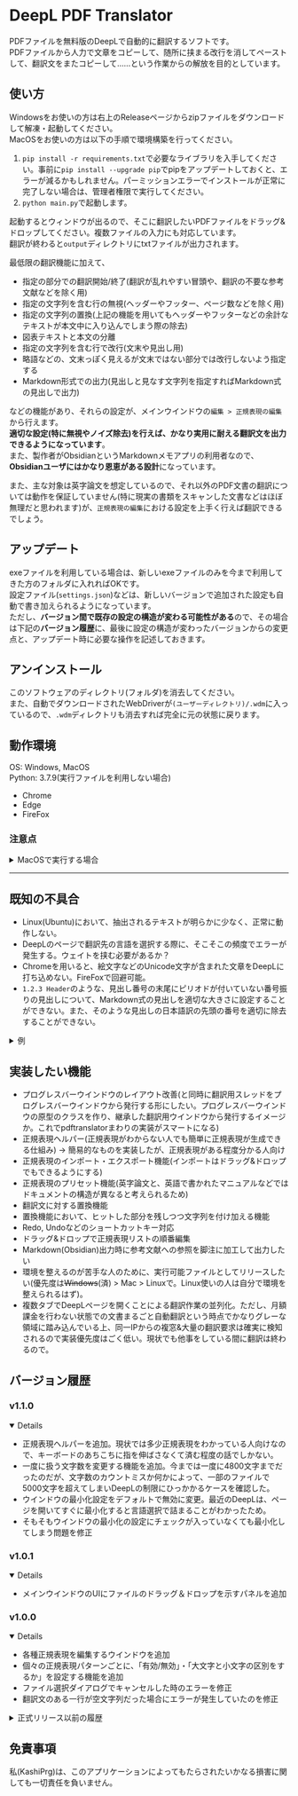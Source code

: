 # DeepL PDF Translator

PDFファイルを無料版のDeepLで自動的に翻訳するソフトです。  
PDFファイルから人力で文章をコピーして、随所に挟まる改行を消してペーストして、翻訳文をまたコピーして……という作業からの解放を目的としています。

## 使い方

Windowsをお使いの方は右上のReleaseページからzipファイルをダウンロードして解凍・起動してください。  
MacOSをお使いの方は以下の手順で環境構築を行ってください。

1. `pip install -r requirements.txt`で必要なライブラリを入手してください。事前に`pip install --upgrade pip`でpipをアップデートしておくと、エラーが減るかもしれません。パーミッションエラーでインストールが正常に完了しない場合は、管理者権限で実行してください。
2. `python main.py`で起動します。

起動するとウィンドウが出るので、そこに翻訳したいPDFファイルをドラッグ&ドロップしてください。複数ファイルの入力にも対応しています。  
翻訳が終わると`output`ディレクトリにtxtファイルが出力されます。

最低限の翻訳機能に加えて、

- 指定の部分での翻訳開始/終了(翻訳が乱れやすい冒頭や、翻訳の不要な参考文献などを除く用)
- 指定の文字列を含む行の無視(ヘッダーやフッター、ページ数などを除く用)
- 指定の文字列の置換(上記の機能を用いてもヘッダーやフッターなどの余計なテキストが本文中に入り込んでしまう際の除去)
- 図表テキストと本文の分離
- 指定の文字列を含む行で改行(文末や見出し用)
- 略語などの、文末っぽく見えるが文末ではない部分では改行しないよう指定する
- Markdown形式での出力(見出しと見なす文字列を指定すればMarkdown式の見出しで出力)

などの機能があり、それらの設定が、メインウインドウの`編集 > 正規表現の編集`から行えます。  
**適切な設定(特に無視やノイズ除去)を行えば、かなり実用に耐える翻訳文を出力できるようになっています**。  
また、製作者がObsidianというMarkdownメモアプリの利用者なので、**Obsidianユーザにはかなり恩恵がある設計**になっています。

また、主な対象は英字論文を想定しているので、それ以外のPDF文書の翻訳については動作を保証していません(特に現実の書類をスキャンした文書などはほぼ無理だと思われます)が、`正規表現の編集`における設定を上手く行えば翻訳できるでしょう。

## アップデート

exeファイルを利用している場合は、新しいexeファイルのみを今まで利用してきた方のフォルダに入れればOKです。  
設定ファイル(`settings.json`)などは、新しいバージョンで追加された設定も自動で書き加えられるようになっています。  
ただし、**バージョン間で既存の設定の構造が変わる可能性がある**ので、その場合は下記の**バージョン履歴**に、最後に設定の構造が変わったバージョンからの変更点と、アップデート時に必要な操作を記述しておきます。

## アンインストール

このソフトウェアのディレクトリ(フォルダ)を消去してください。  
また、自動でダウンロードされたWebDriverが`(ユーザーディレクトリ)/.wdm`に入っているので、`.wdm`ディレクトリも消去すれば完全に元の状態に戻ります。

## 動作環境

OS: Windows, MacOS  
Python: 3.7.9(実行ファイルを利用しない場合)
- Chrome
- Edge
- FireFox

### 注意点

<details>
<summary>MacOSで実行する場合</summary>

```
This program needs access to the screen. Please run with a Framework build of python, and only when you are logged in on the main display of your Mac.
```

という出力がなされ、GUIが出現しない場合があります。  
その場合は、Framework buildのPythonを入手してください。  
pyenvを利用している場合は、

```
env PYTHON_CONFIGURE_OPTS="--enable-framework" pyenv install 3.7.9
```

で入手可能です。その後、pyenvで利用するPythonのバージョンを3.7.9に切り替え、

```
pip install --upgrade pip
pip install -r requirements.txt
```

を実行して必要なライブラリをインストールし、対応するWebDriverを`drivers`ディレクトリに入れて起動してください。  
なお、その際にセキュリティによってWebDriverが起動できない場合があります。  
その場合は、`システム環境設定 > セキュリティとプライバシー`からWebDriverの実行を許可してください。

</details>

---

## 既知の不具合

- Linux(Ubuntu)において、抽出されるテキストが明らかに少なく、正常に動作しない。
- DeepLのページで翻訳先の言語を選択する際に、そこそこの頻度でエラーが発生する。ウェイトを挟む必要があるか？
- Chromeを用いると、絵文字などのUnicode文字が含まれた文章をDeepLに打ち込めない。FireFoxで回避可能。
- `1.2.3 Header`のような、見出し番号の末尾にピリオドが付いていない番号振りの見出しについて、Markdown式の見出しを適切な大きさに設定することができない。また、そのような見出しの日本語訳の先頭の番号を適切に除去することができない。

<details>
<summary>例</summary>

```
原文
1 Header1
1.1 Header2

理想
## Header1
ヘッダー1
### Header2
ヘッダー2

現実
## Header1
ヘッダー1
## Header2
1 ヘッダー2
```

</details>

## 実装したい機能

- プログレスバーウインドウのレイアウト改善(と同時に翻訳用スレッドをプログレスバーウインドウから発行する形にしたい。プログレスバーウインドウの原型のクラスを作り、継承した翻訳用ウインドウから発行するイメージか。これでpdftranslatorまわりの実装がスマートになる)
- 正規表現ヘルパー(正規表現がわからない人でも簡単に正規表現が生成できる仕組み) → 簡易的なものを実装したが、正規表現がある程度分かる人向け
- 正規表現のインポート・エクスポート機能(インポートはドラッグ&ドロップでもできるようにする)
- 正規表現のプリセット機能(英字論文と、英語で書かれたマニュアルなどではドキュメントの構造が異なると考えられるため)
- 翻訳文に対する置換機能
- 置換機能において、ヒットした部分を残しつつ文字列を付け加える機能
- Redo, Undoなどのショートカットキー対応
- ドラッグ&ドロップで正規表現リストの順番編集
- Markdown(Obsidian)出力時に参考文献への参照を脚注に加工して出力したい
- 環境を整えるのが苦手な人のために、実行可能ファイルとしてリリースしたい(優先度は~~Windows~~(済) > Mac > Linuxで。Linux使いの人は自分で環境を整えられるはず)。
- 複数タブでDeepLページを開くことによる翻訳作業の並列化。ただし、月額課金を行わない状態での文書まるごと自動翻訳という時点でかなりグレーな領域に踏み込んでいる上、同一IPからの複窓&大量の翻訳要求は確実に検知されるので実装優先度はごく低い。現状でも他事をしている間に翻訳は終わるので。

## バージョン履歴

### v1.1.0
<details open>

- 正規表現ヘルパーを追加。現状では多少正規表現をわかっている人向けなので、キーボードのあちこちに指を伸ばさなくて済む程度の話でしかない。
- 一度に扱う文字数を変更する機能を追加。今までは一度に4800文字までだったのだが、文字数のカウントミスか何かによって、一部のファイルで5000文字を超えてしまいDeepLの制限にひっかかるケースを確認した。
- ウインドウの最小化設定をデフォルトで無効に変更。最近のDeepLは、ページを開いてすぐに最小化すると言語選択で詰まることがわかったため。
- そもそもウインドウの最小化の設定にチェックが入っていなくても最小化してしまう問題を修正

</details>

### v1.0.1
<details open>

- メインウインドウのUIにファイルのドラッグ＆ドロップを示すパネルを追加

</details>

### v1.0.0
<details open>

- 各種正規表現を編集するウインドウを追加
- 個々の正規表現パターンごとに、「有効/無効」・「大文字と小文字の区別をするか」を設定する機能を追加
- ファイル選択ダイアログでキャンセルした時のエラーを修正
- 翻訳文のある一行が空文字列だった場合にエラーが発生していたのを修正

</details>

<details>
<summary>正式リリース以前の履歴</summary>

### v0.7.0
<details>

- 翻訳の進捗度を示すプログレスバーを表示する機能を追加
- 翻訳中にメインウインドウが応答なしになる問題を解決
- 複数ファイルの並列翻訳が可能に
- `出力をMarkdown式にする`か`原文を出力する`のどちらかが無効のとき、`原文をコメントとして出力する`のチェックボックスを無効にする機能を追加
- 翻訳開始時に、DeepLを開いたウェブブラウザのウインドウを自動的に最小化する機能を追加

</details>

### v0.6.0
<details>

- メインウインドウの設定の保存機能を追加。次回起動時に前回終了時の設定が再現される

</details>

### v0.5.0
<details>

- ファイル選択メニューから翻訳対象を選択可能に
- 翻訳先の言語を選択する機能を追加
- **WebDriverを自動で取得するように変更**
- Firefoxで原文の入れ替えがうまくいかなくなっていたのを修正
- **実行ファイルでの提供を開始(Windows)**

</details>

### v0.4.2
<details>

- 各種正規表現にヒットした行の出力機能を強化

</details>

### v0.4.1
<details>

- `翻訳文を一文ごとに改行する`のチェックを外すと出力が空文字列になる問題を修正
- 原文を出力するかどうか選べる機能を追加
- Markdownでの出力時、原文をコメントとして出力する機能を追加
- 翻訳完了の基準を変更し、翻訳作業を高速化

</details>

### v0.4.0
<details>

- 見出しの識別が上手く動作しなかった問題を修正
- Markdown式で見出しを出力する機能を追加
- Markdown用の除去/置換機能を追加
- 一行ごとの改行・Markdown式の出力を管理するGUIのチェックボックスを追加

</details>

### v0.3.1
<details>

- MacOS, Chromeでの動作を確認
- MacOS環境下にて、DeepLのページで以前の翻訳対象文を削除できない問題を修正

</details>

### v0.3.0
<details>

- 翻訳を開始/終了する位置を正規表現によって指定可能に
- フォーマットの都合上混じってしまうノイズの除去/置換機能を追加
- 翻訳文を一文ごとに改行する機能を追加(Markdown方式にも対応)
- 後に文が続きそうな略語(et al. や e.g.など)では改行しないように修正
- 行末のハイフン(-)の処理を修正

</details>

### v0.2.0
<details>

- MacOS、Linuxに対応(動作未確認)
- Edge、FireFoxに対応
- ブラウザの選択機能を追加

</details>

### v0.1.0
<details>

- 最低限の翻訳機能を実装
- 文書先頭あたりはレイアウトが複雑なので、有効な翻訳はほぼ無理
- ページにまたがる文章や、図表を挟んだ文章の順序が怪しい
- 画像周辺の文章に謎の文字列が入ることがある。画像のタグか何かか？
- 総評として、全て人力でコピペする労力からは解放されるが、まだまだ修正のコストが高い。

</details>

</details>

## 免責事項

私(KashiPrg)は、このアプリケーションによってもたらされたいかなる損害に関しても一切責任を負いません。
